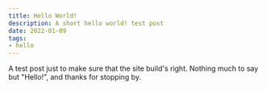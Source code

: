 ```yaml
---
title: Hello World!
description: A short hello world! test post
date: 2022-01-09
tags:
- hello
---
```

A test post just to make sure that the site build's right.
Nothing much to say but "Hello!", and thanks for stopping by.
